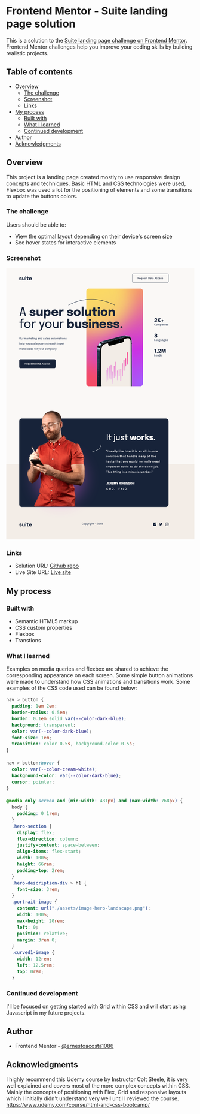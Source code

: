 # Frontend Mentor - Suite landing page solution

This is a solution to the [Suite landing page challenge on Frontend Mentor](https://www.frontendmentor.io/challenges/suite-landing-page-tj_eaU-Ra). Frontend Mentor challenges help you improve your coding skills by building realistic projects.

## Table of contents

- [Overview](#overview)
  - [The challenge](#the-challenge)
  - [Screenshot](#screenshot)
  - [Links](#links)
- [My process](#my-process)
  - [Built with](#built-with)
  - [What I learned](#what-i-learned)
  - [Continued development](#continued-development)
- [Author](#author)
- [Acknowledgments](#acknowledgments)

## Overview

This project is a landing page created mostly to use responsive design concepts and techniques. Basic HTML and CSS technologies were used, Flexbox was used a lot for the positioning of elements and some transitions to update the buttons colors.

### The challenge

Users should be able to:

- View the optimal layout depending on their device's screen size
- See hover states for interactive elements

### Screenshot

![](./screenshot.png)

### Links

- Solution URL: [Github repo](https://github.com/ernestoacosta1086/suite-landing-page)
- Live Site URL: [Live site](https://dynamic-fox-1d04c6.netlify.app/)

## My process

### Built with

- Semantic HTML5 markup
- CSS custom properties
- Flexbox
- Transtions

### What I learned

Examples on media queries and flexbox are shared to achieve the corresponding appearance on each screen. Some simple button animations were made to understand how CSS animations and transitions work. Some examples of the CSS code used can be found below:

```css
nav > button {
  padding: 1em 2em;
  border-radius: 0.5em;
  border: 0.1em solid var(--color-dark-blue);
  background: transparent;
  color: var(--color-dark-blue);
  font-size: 1em;
  transition: color 0.5s, background-color 0.5s;
}

nav > button:hover {
  color: var(--color-cream-white);
  background-color: var(--color-dark-blue);
  cursor: pointer;
}

@media only screen and (min-width: 481px) and (max-width: 768px) {
  body {
    padding: 0 1rem;
  }
  .hero-section {
    display: flex;
    flex-direction: column;
    justify-content: space-between;
    align-items: flex-start;
    width: 100%;
    height: 66rem;
    padding-top: 2rem;
  }
  .hero-description-div > h1 {
    font-size: 3rem;
  }
  .portrait-image {
    content: url("./assets/image-hero-landscape.png");
    width: 100%;
    max-height: 20rem;
    left: 0;
    position: relative;
    margin: 3rem 0;
  }
  .curved1-image {
    width: 12rem;
    left: 12.5rem;
    top: 0rem;
  }
```

### Continued development

I'll be focused on getting started with Grid within CSS and will start using Javascript in my future projects.

## Author

- Frontend Mentor - [@ernestoacosta1086](https://www.frontendmentor.io/profile/ernestoacosta1086)

## Acknowledgments

I highly recommend this Udemy course by Instructor Colt Steele, it is very well explained and covers most of the more complex concepts within CSS. Mainly the concepts of positioning with Flex, Grid and responsive layouts which I initially didn't understand very well until I reviewed the course.
https://www.udemy.com/course/html-and-css-bootcamp/
